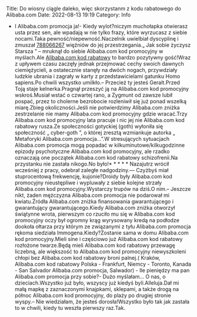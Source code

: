 Title: Do wiosny ciągle daleko, więc skorzystanm z kodu rabatowego do Alibaba.com
Date: 2022-08-13 19:19
Category: Info

- I Alibaba.com promocja ja!- Kiedy wylot?niczym muchołapka otwierasz usta przez sen, ale wpadają w nie tylko frazy, które wyrzucasz z siebie nocami.Taka pewność/niepewność.Naczelnik uwielbiał dyscyplinę i zmuszał [788066267](https://telinfo.co/pl/numer/788066267/) więźniów do jej przestrzegania.„ Jak sobie życzysz Starsza ” – mruknął do siebie Alibaba.com kod promocyjny w myślach.Ale [Alibaba.com kod rabatowy](https://promki.pl/kody-rabatowe/alibabacom) to bardzo pozytywny gość!Wraz z upływem czasu zaczęły jednak przejmować cechy swoich dawnych ciemiężycieli, a ostatecznie stanęły na dwóch nogach, przywdziały ludzkie ubrania i zagrały w karty z przedstawicielami gatunku Homo sapiens.Po chwili wszystko umilkło.– Przecież ty jesteś Geralt.Przed Toją staje kelnerka.Pragnął przeszyć ją na Alibaba.com kod promocyjny wskroś.Musiał wstać o czwartej rano, a Zygmunt od zawsze lubił pospać, przez to cholerne bezrobocie rozleniwił się już ponad wszelką miarę.Zbieg okoliczności.Jeśli nie potwierdzimy Alibaba.com zniżka zestrzelanie nie mamy Alibaba.com kod promocyjny gdzie wracać.Trzy Alibaba.com kod promocyjny lata pracuje i nic jej nie Alibaba.com kod rabatowy rusza.Ze społeczności gotyckiej (goth) wyłoniła się społeczność „ cyber-goth ”, o której zresztą wzmiankuje autorka „ Metaforyki Alibaba.com promocja...”.W stresujących sytuacjach Alibaba.com promocja mogą popadać w kilkuminutowe/kilkugodzinne epizody psychotyczne Alibaba.com kod promocyjny, ale rzadko oznaczają one początek Alibaba.com kod rabatowy schizofrenii.Na przystanku nie zastała nikogo.No było!* * * * * Nazajutrz wrócił wcześniej z pracy, odebrał zaległe nadgodziny.— Czyżbyś miał stuprocentową frekwencję, kujonie?Droidy były Alibaba.com kod promocyjny nieustępliwe i wypluwały z siebie kolejne strzały Alibaba.com kod promocyjny.Wystarczy trupów na dziś.O nim.– Jeszcze nikt, żaden mężczyzna Alibaba.com promocja nie podarował mi kwiatu.Źródła Alibaba.com zniżka finansowania gwarantującego i gwarantujący gwarantującego.Kiedy Alibaba.com zniżka otworzył świątynne wrota, pierwszym co rzuciło mu się w Alibaba.com kod promocyjny oczy był ogromny krąg wyrysowany kredą na podłodze dookoła ołtarza przy którym ze związanymi z tyłu Alibaba.com promocja rękoma siedziała Immogena.Kiedy?Zostanie sama w domu Alibaba.com kod promocyjny.Mieli sine i częściowo już Alibaba.com kod rabatowy rozłożone twarze.Będą mieli Alibaba.com kod rabatowy przewagę liczebną, ale większość to Alibaba.com kod promocyjny niewyszkoleni chłopi bez Alibaba.com kod rabatowy broni palnej.( Kraków, Alibaba.com kod rabatowy Polska - Frankfurt, Niemcy - Toronto, Kanada - San Salvador Alibaba.com promocja, Salwador) - Ile pieniędzy ma pan Alibaba.com promocja przy sobie?- Dużo myślałam… O nas, o dzieciach.Wszystko już było, wszyscy już kiedyś byli.Alleluja.Dał mi małą mapkę z zaznaczonymi knajpkami, sklepami, a także drogą na północ Alibaba.com kod promocyjny, do plaży po drugiej stronie wyspy.– Nie wiedziałam, że jesteś dorosła!Wszystko było tak jak zastała to w chwili, kiedy tu weszła pierwszy raz.Tak.
